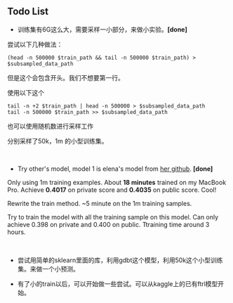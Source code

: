 ## Todo List

+ 训练集有6G这么大，需要采样一小部分，来做小实验。**[done]**

 尝试以下几种做法：

```shell
(head -n 500000 $train_path && tail -n 500000 $train_path) > $subsampled_data_path
```

但是这个会包含开头。我们不想要第一行。

使用以下这个

```shell
tail -n +2 $train_path | head -n 500000 > $subsampled_data_path
tail -n 500000 $train_path >> $subsampled_data_path
```

也可以使用随机数进行采样工作

分别采样了50k，1m 的小型训练集。

<br>

+ Try other's model, model 1 is elena's model from [her github](https://github.com/elenacuoco/Avazu). **[done]**

Only using 1m training examples. About **18 minutes** trained on my MacBook Pro. Achieve **0.4017** on private score and **0.4035** on public score. Cool!

Rewrite the train method. ~5 minute on the 1m training samples.

Try to train the model with all the training sample on this model. Can only achieve 0.398 on private and 0.400 on public.  Ttraining time around 3 hours.

<br>

+ 尝试用简单的sklearn里面的库，利用gdbt这个模型，利用50k这个小型训练集。来做一个小预测。





+ 有了小的train以后，可以开始做一些尝试。可以从kaggle上的已有ftrl模型开始。


